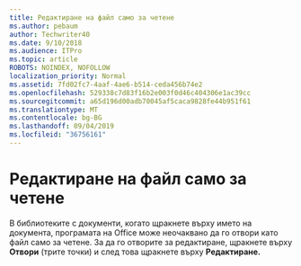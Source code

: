 ```yaml
---
title: Редактиране на файл само за четене
ms.author: pebaum
author: Techwriter40
ms.date: 9/10/2018
ms.audience: ITPro
ms.topic: article
ROBOTS: NOINDEX, NOFOLLOW
localization_priority: Normal
ms.assetid: 7fd02fc7-4aaf-4ae6-b514-ceda456b74e2
ms.openlocfilehash: 529338c7d83f16b2e003f0d46c404306e1ac39cc
ms.sourcegitcommit: a65d196d00adb70045af5caca9828fe44b951f61
ms.translationtype: MT
ms.contentlocale: bg-BG
ms.lasthandoff: 09/04/2019
ms.locfileid: "36756161"
---
```

# <a name="edit-a-read-only-file"></a>Редактиране на файл само за четене

В библиотеките с документи, когато щракнете върху името на документа, програмата на Office може неочаквано да го отвори като файл само за четене. За да го отворите за редактиране, щракнете върху **Отвори** (трите точки) и след това щракнете върху **Редактиране.**
  

